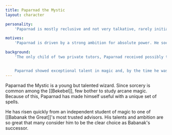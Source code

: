 ```yaml
---
title: Paparnad the Mystic
layout: character

personality:
    'Paparnad is mostly reclusive and not very talkative, rarely initiating any social interactions. He spends most of his time in his study or workshop, developing new magic largely in secret. When he does work with other people, he speaks dryly and without humour. He has a tendency to ignore what people are saying and to leave conversations abruptly.'

motives:
    'Paparnad is driven by a strong ambition for absolute power. He socializes very little and doesn''t believe in the greater good, acknowledging the clan''s needs only when it suits his agenda. Even as Babanak''s likely successor to rule the clan, Paparnad is unsatisfied with his position. He hopes to find magical powers great enough to set him apart from any sorcerer, druid, or seer on [[Oro-oro-ponoro-poron]]. Knowing that publicizing his true desires could jeopardize his status in the clan, Paparnad keeps his hunt for power secret from even his closest friends, and especially from Babanak and Elned.'

background:
    'The only child of two private tutors, Paparnad received possibly the best early education available in [[Bekebel Citadel:Bekebel]]. His parents ensured that he had the resources to pursue his interests from a very young age, enabling him to explore niche subjects. In particular, his parents'' professions enabled them to borrow or purchase rare books of arcane magic for Paparnad to study. He consumed them eagerly and spent hours every day practicing magic spells.


    Paparnad showed exceptional talent in magic and, by the time he was 20 years old, his abilities surpassed the teachings of the books available to him in the citadel. He purchased a workshop and began developing new arcane spells and techniques, quickly gaining the attention of other sorcerers and artificers. Now, five years later, he works with some of the best in Bekebel, including [[Babanak the Great]] and [[Elned the Wise]], and has taken two students.'
---
```


Paparnad the Mystic is a young but talented wizard. Since sorcery is common among the [[Bekebel]], few bother to study arcane magic. Because of this, Paparnad has made himself useful with a unique set of spells.

He has risen quickly from an independent student of magic to one of [[Babanak the Great]]'s most trusted advisors. His talents and ambition are so great that many consider him to be the clear choice as Babanak's successor.
